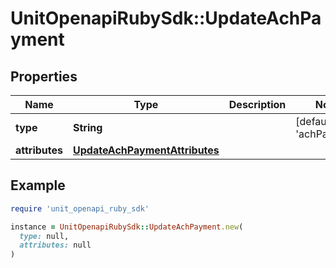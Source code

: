 # UnitOpenapiRubySdk::UpdateAchPayment

## Properties

| Name | Type | Description | Notes |
| ---- | ---- | ----------- | ----- |
| **type** | **String** |  | [default to &#39;achPayment&#39;] |
| **attributes** | [**UpdateAchPaymentAttributes**](UpdateAchPaymentAttributes.md) |  |  |

## Example

```ruby
require 'unit_openapi_ruby_sdk'

instance = UnitOpenapiRubySdk::UpdateAchPayment.new(
  type: null,
  attributes: null
)
```

